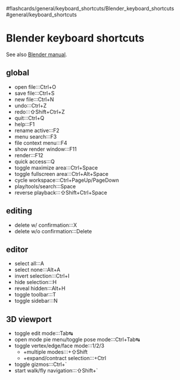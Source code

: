 #flashcards/general/keyboard_shortcuts/Blender_keyboard_shortcuts #general/keyboard_shortcuts

# Blender keyboard shortcuts

See also [Blender manual](https://docs.blender.org/manual/en/dev/interface/keymap/blender_default.html).

## global

- open file:::Ctrl+O <!--SR:!2023-01-23,10,275!2023-01-25,12,276-->
- save file:::Ctrl+S <!--SR:!2023-01-30,17,296!2023-01-28,15,296-->
- new file:::Ctrl+N <!--SR:!2023-01-18,6,250!2023-01-24,11,276-->
- undo:::Ctrl+Z <!--SR:!2023-01-26,13,270!2023-01-23,10,276-->
- redo:::⇧Shift+Ctrl+Z <!--SR:!2023-01-24,11,270!2023-01-18,6,256-->
- quit:::Ctrl+Q <!--SR:!2023-01-23,10,270!2023-01-17,5,256-->
- help:::F1 <!--SR:!2023-01-21,9,270!2023-01-26,13,270-->
- rename active:::F2 <!--SR:!2023-01-20,8,256!2023-01-15,2,216-->
- menu search:::F3 <!--SR:!2023-01-25,12,276!2023-01-26,13,276-->
- file context menu:::F4 <!--SR:!2023-01-16,4,230!2023-01-15,2,256-->
- show render window:::F11 <!--SR:!2023-01-15,2,255!2023-01-15,2,256-->
- render:::F12 <!--SR:!2023-01-22,9,276!2023-01-24,11,276-->
- quick access:::Q <!--SR:!2023-01-19,7,250!2023-01-15,2,250-->
- toggle maximize area:::Ctrl+Space <!--SR:!2023-01-14,1,190!2023-01-19,7,256-->
- toggle fullscreen area:::Ctrl+Alt+Space <!--SR:!2023-01-14,1,190!2023-01-14,1,196-->
- cycle workspace:::Ctrl+PageUp/PageDown <!--SR:!2023-01-23,10,270!2023-01-25,12,276-->
- play/tools/search:::Space <!--SR:!2023-01-25,12,276!2023-01-26,13,276-->
- reverse playback:::⇧Shift+Ctrl+Space <!--SR:!2023-01-18,6,250!2023-01-15,2,255-->

## editing

- delete w/ confirmation:::X <!--SR:!2023-01-22,9,270!2023-01-22,9,276-->
- delete w/o confirmation:::Delete <!--SR:!2023-01-22,9,270!2023-01-26,13,276-->

## editor

- select all:::A <!--SR:!2023-01-19,6,256!2023-01-26,13,276-->
- select none:::Alt+A <!--SR:!2023-01-18,6,256!2023-01-19,7,256-->
- invert selection:::Ctrl+I <!--SR:!2023-01-19,7,250!2023-01-21,9,276-->
- hide selection:::H <!--SR:!2023-01-18,6,250!2023-01-24,11,270-->
- reveal hidden:::Alt+H <!--SR:!2023-01-20,8,250!2023-01-14,2,236-->
- toggle toolbar:::T <!--SR:!2023-01-23,10,270!2023-01-23,10,276-->
- toggle sidebar:::N <!--SR:!2023-01-19,7,256!2023-01-14,2,236-->

## 3D viewport

- toggle edit mode:::Tab↹ <!--SR:!2023-01-25,12,270!2023-01-29,16,296-->
- open mode pie menu/toggle pose mode:::Ctrl+Tab↹ <!--SR:!2023-01-16,4,236!2023-01-18,6,256-->
- toggle vertex/edge/face mode:::1/2/3 <!--SR:!2023-01-22,9,276!2023-01-24,11,276-->
	- +multiple modes:::+⇧Shift <!--SR:!2023-01-21,9,270!2023-01-30,17,296-->
	- +expand/contract selection:::+Ctrl <!--SR:!2023-01-21,9,276!2023-01-18,6,256-->
- toggle gizmos:::Ctrl+\` <!--SR:!2023-01-20,7,250!2023-01-21,8,256-->
- start walk/fly navigation:::⇧Shift+\` <!--SR:!2023-01-22,9,270!2023-01-14,2,195-->
